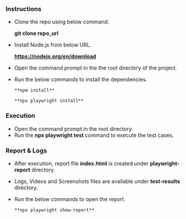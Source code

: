 ### Instructions

- Clone the repo using below command.

  **git clone repo_url**

- Install Node.js from below URL.

    **https://nodejs.org/en/download**

- Open the command prompt in the the root directory of the project.

- Run the below commands to install the dependencies.

      **npm install**

      **npx playwright install**


### Execution

- Open the command prompt in the root directory.
- Run the **npx playwright test** command to execute the test cases.

### Report & Logs

- After execution, report file **index.html** is created under **playwright-report** directory.
- Logs, Videos and Screenshots files are available under **test-results** directory.
- Run the below commands to open the report.

      **npx playwright show-report**
  
